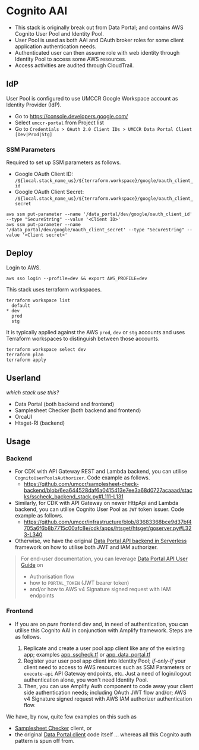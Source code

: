 # Cognito AAI

- This stack is originally break out from Data Portal; and contains AWS Cognito User Pool and Identity Pool. 
- User Pool is used as both AAI and OAuth broker roles for some client application authentication needs.
- Authenticated user can then assume role with web identity through Identity Pool to access some AWS resources.
- Access activities are audited through CloudTrail.

## IdP

User Pool is configured to use UMCCR Google Workspace account as Identity Provider (IdP).

- Go to https://console.developers.google.com/
- Select `umccr-portal` from Project list
- Go to `Credentials > OAuth 2.0 Client IDs > UMCCR Data Portal Client [Dev|Prod|Stg]`

### SSM Parameters

Required to set up SSM parameters as follows.

- Google OAuth Client ID: `/${local.stack_name_us}/${terraform.workspace}/google/oauth_client_id`
- Google OAuth Client Secret: `/${local.stack_name_us}/${terraform.workspace}/google/oauth_client_secret`

```
aws ssm put-parameter --name '/data_portal/dev/google/oauth_client_id' --type "SecureString" --value '<Client ID>'
aws ssm put-parameter --name '/data_portal/dev/google/oauth_client_secret' --type "SecureString" --value '<Client secret>'
```

## Deploy

Login to AWS.
```
aws sso login --profile=dev && export AWS_PROFILE=dev
```

This stack uses terraform workspaces.
```
terraform workspace list
  default
* dev
  prod
  stg
```

It is typically applied against the AWS `prod`, `dev` or `stg` accounts and uses Terraform workspaces to distinguish between those accounts.

```
terraform workspace select dev
terraform plan
terraform apply
```

## Userland

_which stack use this?_

- Data Portal (both backend and frontend)
- Samplesheet Checker (both backend and frontend)
- OrcaUI
- Htsget-RI (backend)

## Usage

### Backend

- For CDK with API Gateway REST and Lambda backend, you can utilise `CognitoUserPoolsAuthorizer`. Code example as follows.
  - https://github.com/umccr/samplesheet-check-backend/blob/6ea644528daf6a0415413e7ee3a68d0727acaaad/stacks/sscheck_backend_stack.py#L111-L131
- Similarly, for CDK with API Gateway on newer HttpApi and Lambda backend, you can utilise Cognito User Pool as `JWT` token issuer. Code example as follows.
  - https://github.com/umccr/infrastructure/blob/83683368bce9d37bf4705a6f6b8b7715c00afc8e/cdk/apps/htsget/htsget/goserver.py#L323-L340
- Otherwise, we have the original [Data Portal API backend in Serverless](https://github.com/umccr/data-portal-apis/blob/909f407841976587375529fab0e05b9c67ca69fa/serverless.yml) framework on how to utilise both JWT and IAM authorizer.

> For end-user documentation, you can leverage [Data Portal API User Guide](https://github.com/umccr/data-portal-apis/tree/dev/docs) on
> - Authorisation flow
> - how to `PORTAL_TOKEN` (JWT bearer token)
> - and/or how to AWS v4 Signature signed request with IAM endpoints

### Frontend

- If you are on _pure_ frontend dev and, in need of authentication, you can utilise this Cognito AAI in conjunction with Amplify framework. Steps are as follows.

  1. Replicate and create a user pool app client like any of the existing app; examples [app_sscheck.tf](app_sscheck.tf) or [app_data_portal.tf](app_data_portal.tf)
  2. Register your user pool app client into Identity Pool; _if-only-if_ your client need to access to AWS resources such as SSM Parameters or `execute-api` API Gateway endpoints, etc. Just a need of login/logout authentication alone, you won't need Identity Pool.
  3. Then, you can use Amplify Auth component to code away your client side authentication needs; including OAuth JWT flow and/or; AWS v4 Signature signed request with AWS IAM authorizer authentication flow. 

We have, by now, quite few examples on this such as 
- [Samplesheet Checker](https://github.com/umccr/samplesheet-check-frontend) client, or
- the original [Data Portal client](https://github.com/umccr/data-portal-client) code itself ... whereas all this Cognito auth pattern is spun off from.
